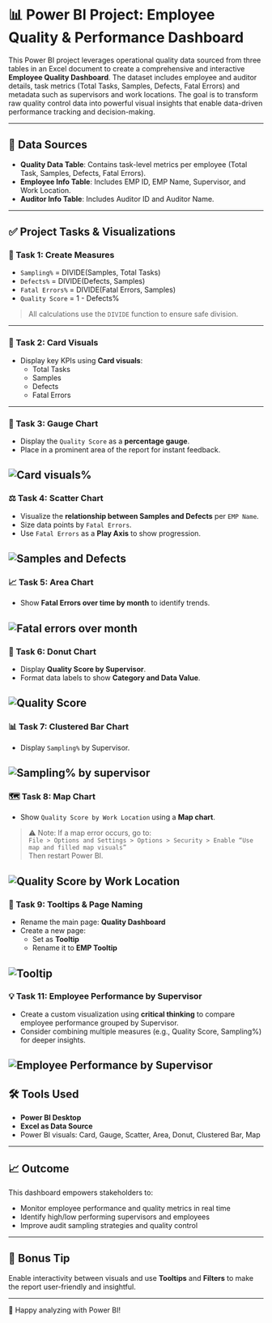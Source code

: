 
# 📊 Power BI Project: Employee Quality & Performance Dashboard

This Power BI project leverages operational quality data sourced from three tables in an Excel document to create a comprehensive and interactive **Employee Quality Dashboard**. The dataset includes employee and auditor details, task metrics (Total Tasks, Samples, Defects, Fatal Errors) and metadata such as supervisors and work locations. The goal is to transform raw quality control data into powerful visual insights that enable data-driven performance tracking and decision-making.

---

## 📁 Data Sources

- **Quality Data Table**: Contains task-level metrics per employee (Total Task, Samples, Defects, Fatal Errors).
- **Employee Info Table**: Includes EMP ID, EMP Name, Supervisor, and Work Location.
- **Auditor Info Table**: Includes Auditor ID and Auditor Name.

---

## ✅ Project Tasks & Visualizations

### 🔢 Task 1: Create Measures
- `Sampling%` = DIVIDE(Samples, Total Tasks)
- `Defects%` = DIVIDE(Defects, Samples)
- `Fatal Errors%` = DIVIDE(Fatal Errors, Samples)
- `Quality Score` = 1 - Defects%

> All calculations use the `DIVIDE` function to ensure safe division.

---

### 📇 Task 2: Card Visuals
- Display key KPIs using **Card visuals**:
  - Total Tasks
  - Samples
  - Defects
  - Fatal Errors
---

### 🎯 Task 3: Gauge Chart
- Display the `Quality Score` as a **percentage gauge**.
- Place in a prominent area of the report for instant feedback.

![Card visuals%](images_employ/image1.png)
---

### ⚖️ Task 4: Scatter Chart
- Visualize the **relationship between Samples and Defects** per `EMP Name`.
- Size data points by `Fatal Errors`.
- Use `Fatal Errors` as a **Play Axis** to show progression.

![Samples and Defects](images_employ/image2.png)
---

### 📈 Task 5: Area Chart
- Show **Fatal Errors over time by month** to identify trends.

![Fatal errors over month](images_employ/image3.png)
---

### 🍩 Task 6: Donut Chart
- Display **Quality Score by Supervisor**.
- Format data labels to show **Category and Data Value**.

![Quality Score](images_employ/image4.png)
---

### 📊 Task 7: Clustered Bar Chart
- Display `Sampling%` by Supervisor.

![Sampling% by supervisor](images_employ/image5.png)
---

### 🗺️ Task 8: Map Chart
- Show `Quality Score by Work Location` using a **Map chart**.

> ⚠️ Note: If a map error occurs, go to:  
`File > Options and Settings > Options > Security > Enable “Use map and filled map visuals”`  
Then restart Power BI.

![Quality Score by Work Location](images_employ/image6.png)
---

### 🧩 Task 9: Tooltips & Page Naming
- Rename the main page: **Quality Dashboard**
- Create a new page:
  - Set as **Tooltip**
  - Rename it to **EMP Tooltip**

![Tooltip](images_employ/image7.png)
---

### 💡 Task 11: Employee Performance by Supervisor
- Create a custom visualization using **critical thinking** to compare employee performance grouped by Supervisor.
- Consider combining multiple measures (e.g., Quality Score, Sampling%) for deeper insights.

![Employee Performance by Supervisor](images_employ/image8.png)
---

## 🛠️ Tools Used

- **Power BI Desktop**
- **Excel as Data Source**
- Power BI visuals: Card, Gauge, Scatter, Area, Donut, Clustered Bar, Map

---

## 📈 Outcome

This dashboard empowers stakeholders to:
- Monitor employee performance and quality metrics in real time
- Identify high/low performing supervisors and employees
- Improve audit sampling strategies and quality control

---

## 🧠 Bonus Tip
Enable interactivity between visuals and use **Tooltips** and **Filters** to make the report user-friendly and insightful.

---

🚀 Happy analyzing with Power BI!
